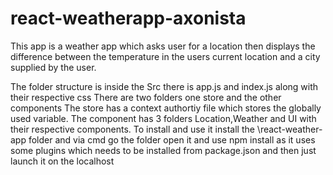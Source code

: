 # react-weatherapp-axonista

This app is a weather app which asks user for a location then displays the difference between the temperature in the users current location and a city supplied by the user.

The folder structure is inside the Src there is app.js and index.js along with their respective css
There are two folders one store and the other components
The store has a context authortiy file which stores the globally used variable.
The component has 3 folders Location,Weather and UI with their respective components.
To install and use it install the \react-weather-app folder
and via cmd go the folder open it and use npm install as it uses some plugins which needs to be installed from package.json and then just launch it on the localhost

